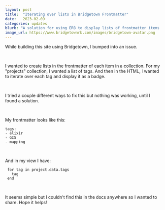 ```yaml
---
layout: post
title:  "Iterating over lists in Bridgetown Frontmatter"
date:   2023-02-09
categories: updates
blurb: "A solution for using ERB to display lists of frontmatter items."
image_url: https://www.bridgetownrb.com/images/bridgetown-avatar.png
---
```


While building this site using Bridgetown, I bumped into an issue.


&nbsp;



I wanted to create lists in the frontmatter of each item in a collection. For my "projects" collection, I wanted a list of tags. And then in the HTML, I wanted to iterate over each tag and display it as a badge.

&nbsp;

I tried a couple different ways to fix this but nothing was working, until I found a solution.

&nbsp;

My frontmatter looks like this:

```
tags:
- elixir
- GIS
- mapping
```

&nbsp;

And in my view I have:
```
 for tag in project.data.tags
   tag
 end
```

&nbsp;

It seems simple but I couldn't find this in the docs anywhere so I wanted to share. Hope it helps!
